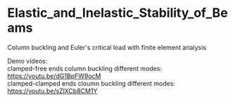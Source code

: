 # Elastic_and_Inelastic_Stability_of_Beams
Column buckling and Euler's critical load with finite element analysis

Demo videos:
<br>clamped-free ends column buckling different modes: https://youtu.be/dG1BpFW9ocM
<br>clamped-clamped ends cloumn buckling different modes: https://youtu.be/sZlXCb8CM1Y
